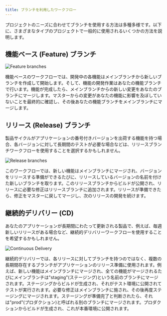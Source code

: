 ```yaml
---
title: ブランチを利用したワークフロー
---
```


プロジェクトのニーズに合わせてブランチを使用する方法は多種多様です。以下に、さまざまなタイプのプロジェクトで一般的に使用されるいくつかの方法を説明します。

## 機能ベース (Feature) ブランチ

![Feature branches](/img/user-manual/version-control/branch-workflows/feature-branches.png)

機能ベースのワークフローでは、開発中の各機能はメインブランチから新しいブランチを作成して開始します。そして、機能の開発作業はあなたの機能ブランチで行います。機能が完成したら、メインブランチからの新しい変更をあなたのブランチにマージします。マスターからの変更があなたの機能に影響を及ぼしていないことを最終的に確認し、その後あなたの機能ブランチをメインブランチにマージします。

## リリース (Release) ブランチ

製品サイクルがアプリケーションの番号付きバージョンを出荷する機能を持つ場合、各バージョンに対して長期間のテストが必要な場合などは、リリースブランチワークフローを使用することを選択するかもしれません。

![Release branches](/img/user-manual/version-control/branch-workflows/release-branches.png)

このワークフローでは、新しい機能はメインブランチにマージされ、バージョンをリリースする準備ができるたびに、リリースしているバージョンの名前を付けた新しいブランチを取ります。このリリースブランチからビルドが公開され、リリースに必要な修正はリリースブランチに追加されます。リリースが準備できたら、修正をマスターに戻してマージし、次のリリースの開発を続けます。

## 継続的デリバリー (CD)

あなたのアプリケーションが長期間にわたって更新される製品で、例えば、毎週新しいリリースがある場合など、継続的デリバリーワークフローを使用することを希望するかもしれません。

![Continuous Delivery](/img/user-manual/version-control/branch-workflows/continuous-delivery.png)

継続的デリバリーでは、各リリースに対してブランチを持つのではなく、複数の長期間存在するブランチがアプリケーションのリリース準備に使用されます。例えば、新しい機能はメインブランチにマージされ、全ての機能がマージされるたびにメインブランチは"staging"(ステージング)という名前のブランチにマージされます。ステージングからビルドが生成され、それがテスト環境に公開されてテストが実行されます。必要な修正はメインブランチに施され、その後再度ステージングにマージされます。ステージングが準備完了と判断されたら、それは"prod"(プロダクション)と呼ばれる別のブランチにマージされます。プロダクションからビルドが生成され、これが本番環境に公開されます。
